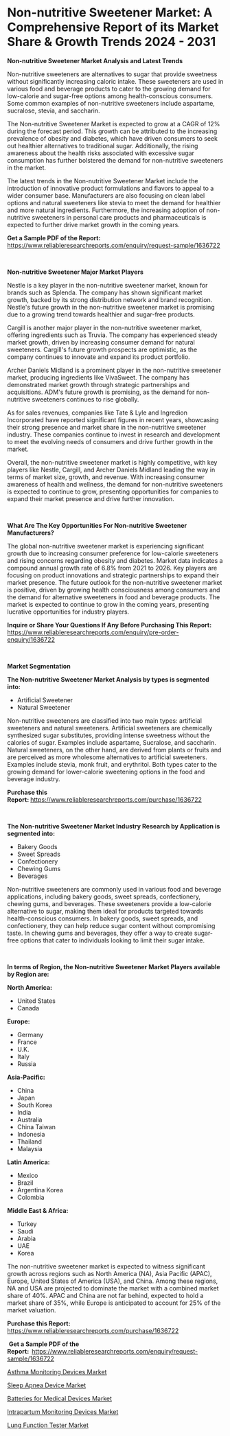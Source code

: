 <p><h1>Non-nutritive Sweetener Market: A Comprehensive Report of its Market Share & Growth Trends 2024 - 2031</h1></p><p><strong>Non-nutritive Sweetener Market Analysis and Latest Trends</strong></p>
<p><p>Non-nutritive sweeteners are alternatives to sugar that provide sweetness without significantly increasing caloric intake. These sweeteners are used in various food and beverage products to cater to the growing demand for low-calorie and sugar-free options among health-conscious consumers. Some common examples of non-nutritive sweeteners include aspartame, sucralose, stevia, and saccharin.</p><p>The Non-nutritive Sweetener Market is expected to grow at a CAGR of 12% during the forecast period. This growth can be attributed to the increasing prevalence of obesity and diabetes, which have driven consumers to seek out healthier alternatives to traditional sugar. Additionally, the rising awareness about the health risks associated with excessive sugar consumption has further bolstered the demand for non-nutritive sweeteners in the market.</p><p>The latest trends in the Non-nutritive Sweetener Market include the introduction of innovative product formulations and flavors to appeal to a wider consumer base. Manufacturers are also focusing on clean label options and natural sweeteners like stevia to meet the demand for healthier and more natural ingredients. Furthermore, the increasing adoption of non-nutritive sweeteners in personal care products and pharmaceuticals is expected to further drive market growth in the coming years.</p></p>
<p><strong>Get a Sample PDF of the Report:&nbsp;</strong> <a href="https://www.reliableresearchreports.com/enquiry/request-sample/1636722">https://www.reliableresearchreports.com/enquiry/request-sample/1636722</a></p>
<p>&nbsp;</p>
<p><strong>Non-nutritive Sweetener Major Market Players</strong></p>
<p><p>Nestle is a key player in the non-nutritive sweetener market, known for brands such as Splenda. The company has shown significant market growth, backed by its strong distribution network and brand recognition. Nestle's future growth in the non-nutritive sweetener market is promising due to a growing trend towards healthier and sugar-free products.</p><p>Cargill is another major player in the non-nutritive sweetener market, offering ingredients such as Truvia. The company has experienced steady market growth, driven by increasing consumer demand for natural sweeteners. Cargill's future growth prospects are optimistic, as the company continues to innovate and expand its product portfolio.</p><p>Archer Daniels Midland is a prominent player in the non-nutritive sweetener market, producing ingredients like VivaSweet. The company has demonstrated market growth through strategic partnerships and acquisitions. ADM's future growth is promising, as the demand for non-nutritive sweeteners continues to rise globally.</p><p>As for sales revenues, companies like Tate & Lyle and Ingredion Incorporated have reported significant figures in recent years, showcasing their strong presence and market share in the non-nutritive sweetener industry. These companies continue to invest in research and development to meet the evolving needs of consumers and drive further growth in the market.</p><p>Overall, the non-nutritive sweetener market is highly competitive, with key players like Nestle, Cargill, and Archer Daniels Midland leading the way in terms of market size, growth, and revenue. With increasing consumer awareness of health and wellness, the demand for non-nutritive sweeteners is expected to continue to grow, presenting opportunities for companies to expand their market presence and drive further innovation.</p></p>
<p>&nbsp;</p>
<p><strong>What Are The Key Opportunities For Non-nutritive Sweetener Manufacturers?</strong></p>
<p><p>The global non-nutritive sweetener market is experiencing significant growth due to increasing consumer preference for low-calorie sweeteners and rising concerns regarding obesity and diabetes. Market data indicates a compound annual growth rate of 6.8% from 2021 to 2026. Key players are focusing on product innovations and strategic partnerships to expand their market presence. The future outlook for the non-nutritive sweetener market is positive, driven by growing health consciousness among consumers and the demand for alternative sweeteners in food and beverage products. The market is expected to continue to grow in the coming years, presenting lucrative opportunities for industry players.</p></p>
<p><strong>Inquire or Share Your Questions If Any Before Purchasing This Report:</strong> <a href="https://www.reliableresearchreports.com/enquiry/pre-order-enquiry/1636722">https://www.reliableresearchreports.com/enquiry/pre-order-enquiry/1636722</a></p>
<p>&nbsp;</p>
<p><strong>Market Segmentation</strong></p>
<p><strong>The Non-nutritive Sweetener Market Analysis by types is segmented into:</strong></p>
<p><ul><li>Artificial Sweetener</li><li>Natural Sweetener</li></ul></p>
<p><p>Non-nutritive sweeteners are classified into two main types: artificial sweeteners and natural sweeteners. Artificial sweeteners are chemically synthesized sugar substitutes, providing intense sweetness without the calories of sugar. Examples include aspartame, Sucralose, and saccharin. Natural sweeteners, on the other hand, are derived from plants or fruits and are perceived as more wholesome alternatives to artificial sweeteners. Examples include stevia, monk fruit, and erythritol. Both types cater to the growing demand for lower-calorie sweetening options in the food and beverage industry.</p></p>
<p><strong>Purchase this Report:&nbsp;</strong><a href="https://www.reliableresearchreports.com/purchase/1636722">https://www.reliableresearchreports.com/purchase/1636722</a></p>
<p>&nbsp;</p>
<p><strong>The Non-nutritive Sweetener Market Industry Research by Application is segmented into:</strong></p>
<p><ul><li>Bakery Goods</li><li>Sweet Spreads</li><li>Confectionery</li><li>Chewing Gums</li><li>Beverages</li></ul></p>
<p><p>Non-nutritive sweeteners are commonly used in various food and beverage applications, including bakery goods, sweet spreads, confectionery, chewing gums, and beverages. These sweeteners provide a low-calorie alternative to sugar, making them ideal for products targeted towards health-conscious consumers. In bakery goods, sweet spreads, and confectionery, they can help reduce sugar content without compromising taste. In chewing gums and beverages, they offer a way to create sugar-free options that cater to individuals looking to limit their sugar intake.</p></p>
<p>&nbsp;</p>
<p><strong>In terms of Region, the Non-nutritive Sweetener Market Players available by Region are:</strong></p>
<p>
    <p> <strong> North America: </strong>
        <ul>
            <li>United States</li>
            <li>Canada</li>
        </ul>
        </p> 
    <p> <strong> Europe: </strong>
        <ul>
            <li>Germany</li>
            <li>France</li>
            <li>U.K.</li>
            <li>Italy</li>
            <li>Russia</li>
        </ul>
        </p> 
    <p> <strong> Asia-Pacific: </strong>
        <ul>
            <li>China</li>
            <li>Japan</li>
            <li>South Korea</li>
            <li>India</li>
            <li>Australia</li>
            <li>China Taiwan</li>
            <li>Indonesia</li>
            <li>Thailand</li>
            <li>Malaysia</li>
        </ul>
        </p> 
    <p> <strong> Latin America: </strong>
        <ul>
            <li>Mexico</li>
            <li>Brazil</li>
            <li>Argentina Korea</li>
            <li>Colombia</li>
        </ul>
        </p> 
    <p> <strong> Middle East & Africa: </strong>
        <ul>
            <li>Turkey</li>
            <li>Saudi</li>
            <li>Arabia</li>
            <li>UAE</li>
            <li>Korea</li>
        </ul>
    </p>
    </p>
<p><p>The non-nutritive sweetener market is expected to witness significant growth across regions such as North America (NA), Asia Pacific (APAC), Europe, United States of America (USA), and China. Among these regions, NA and USA are projected to dominate the market with a combined market share of 40%. APAC and China are not far behind, expected to hold a market share of 35%, while Europe is anticipated to account for 25% of the market valuation.</p></p>
<p><strong>Purchase this Report: </strong><a href="https://www.reliableresearchreports.com/purchase/1636722">https://www.reliableresearchreports.com/purchase/1636722</a></p>
<p>&nbsp;<strong>Get a Sample PDF of the Report:&nbsp;&nbsp;</strong><a href="https://www.reliableresearchreports.com/enquiry/request-sample/1636722">https://www.reliableresearchreports.com/enquiry/request-sample/1636722</a></p>
<p><strong></strong></p>
<p><p><a href="https://medium.com/@gaberaynor54567/asthma-monitoring-devices-market-size-market-outlook-and-market-forecast-2024-to-2031-d4c0ec8232fc">Asthma Monitoring Devices Market</a></p><p><a href="https://medium.com/@gaberaynor54567/sleep-apnea-device-market-insights-into-market-cagr-market-trends-and-growth-strategies-51369132acc9">Sleep Apnea Device Market</a></p><p><a href="https://medium.com/@gaberaynor54567/batteries-for-medical-devices-market-trends-forecast-and-competitive-analysis-to-2031-7ddc0458aff2">Batteries for Medical Devices Market</a></p><p><a href="https://medium.com/@gaberaynor54567/intrapartum-monitoring-devices-market-size-market-outlook-and-market-forecast-2024-to-2031-0b14cd7b0d66">Intrapartum Monitoring Devices Market</a></p><p><a href="https://medium.com/@gaberaynor54567/lung-function-tester-market-trends-and-market-analysis-forecasted-for-period-2024-2031-5a6e6f06d231">Lung Function Tester Market</a></p></p>